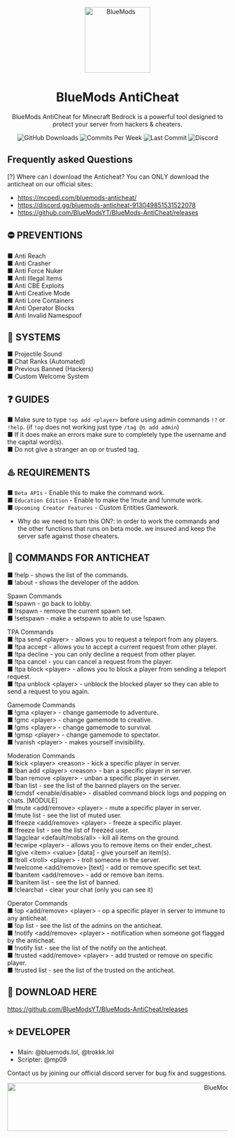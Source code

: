 <p align="center"><img src="https://bluemods.neocities.org/p/ic_blue.png" alt="BlueMods" width="150" height="150"></p>
<h1 align="center">BlueMods AntiCheat</h1>
<p align="center">BlueMods AntiCheat for Minecraft Bedrock is a powerful tool designed to protect your server from hackers & cheaters.</p>
<p align="center">
        <img src="https://img.shields.io/github/downloads/BlueModsYT/BlueMods-AntiCheat/total?style=for-the-badge" alt="GitHub Downloads">
        <img src="https://img.shields.io/github/commit-activity/m/BlueModsYT/BlueMods-AntiCheat?style=for-the-badge" alt="Commits Per Week">
        <img src="https://img.shields.io/github/last-commit/BlueModsYT/BlueMods-AntiCheat?style=for-the-badge" alt="Last Commit">
        <img src="https://img.shields.io/discord/913049851531522078?style=for-the-badge&label=Discord&color=0000ff&link=https%3A%2F%2Fdiscord.gg%2Fbluemods-anticheat-913049851531522078" alt="Discord">
</p>

## Frequently asked Questions
[?] Where can I download the Anticheat?
You can ONLY download the anticheat on our official sites:
- https://mcpedl.com/bluemods-anticheat/
- https://discord.gg/bluemods-anticheat-913049851531522078
- https://github.com/BlueModsYT/BlueMods-AntiCheat/releases

## **⛔ PREVENTIONS**
■ Anti Reach<br>
■ Anti Crasher<br>
■ Anti Force Nuker<br>
■ Anti Illegal Items<br>
■ Anti CBE Exploits<br>
■ Anti Creative Mode<br>
■ Anti Lore Containers<br>
■ Anti Operator Blocks<br>
■ Anti Invalid Namespoof<br>

## **📡 SYSTEMS**
■ Projectile Sound<br>
■ Chat Ranks (Automated)<br>
■ Previous Banned (Hackers)<br>
■ Custom Welcome System<br>

## **❓ GUIDES**
■ Make sure to type `!op add <player>` before using admin commands `!?` or `!help`. (if `!op` does not working just type `/tag @s add admin`)<br>
■ If it does make an errors make sure to completely type the username and the capital word(s).<br>
■ Do not give a stranger an op or trusted tag.<br>

## **♨️ REQUIREMENTS**
■ `Beta APIs` - Enable this to make the command work.<br>
■ `Education Edition` - Enable to make the !mute and !unmute work.<br>
■ `Upcoming Creator Features` - Custom Entities Gamework.<br>
- Why do we need to turn this ON?: in order to work the commands and the other functions that runs on beta mode. we insured and keep the server safe against those cheaters.<br>

## **🤖 COMMANDS FOR ANTICHEAT**
■ !help - shows the list of the commands.<br>
■ !about - shows the developer of the addon.<br>

Spawn Commands<br>
■ !spawn - go back to lobby.<br>
■ !rspawn - remove the current spawn set.<br>
■ !setspawn - make a setspawn to able to use !spawn.<br>

TPA Commands<br>
■ !tpa send \<player> - allows you to request a teleport from any players.<br>
■ !tpa accept - allows you to accept a current request from other player.<br>
■ !tpa decline - you can only decline a request from other player.<br>
■ !tpa cancel - you can cancel a request from the player.<br>
■ !tpa block \<player> - allows you to block a player from sending a teleport request.<br>
■ !tpa unblock \<player> - unblock the blocked player so they can able to send a request to you again.<br>

Gamemode Commands<br>
■ !gma \<player> - change gamemode to adventure.<br>
■ !gmc \<player> - change gamemode to creative.<br>
■ !gms \<player> - change gamemode to survival.<br>
■ !gmsp \<player> - change gamemode to spectator.<br>
■ !vanish \<player> - makes yourself invisibility.<br>

Moderation Commands<br>
■ !kick \<player> \<reason> - kick a specific player in server.<br>
■ !ban add \<player> \<reason> - ban a specific player in server.<br>
■ !ban remove \<player> - unban a specific player in server.<br>
■ !ban list - see the list of the banned players on the server.<br>
■ !cmdsf <enable/disable> - disabled command block logs and popping on chats. [MODULE]<br>
■ !mute <add/remove> \<player> - mute a specific player in server.<br>
■ !mute list - see the list of muted user.<br>
■ !freeze <add/remove> \<player> - freeze a specific player.<br>
■ !freeze list - see the list of freezed user.<br>
■ !lagclear <default/mobs/all> - kill all items on the ground.<br>
■ !ecwipe \<player> - allows you to remove items on their ender_chest.<br>
■ !give \<item> \<value> [data] - give yourself an item(s).<br>
■ !troll \<troll> \<player> - troll someone in the server.<br>
■ !welcome <add/remove> [text] - add or remove specific set text.<br>
■ !banitem <add/remove> <item> - add or remove ban items.<br>
■ !banitem list - see the list of banned.<br>
■ !clearchat - clear your chat (only you can see it)<br>

Operator Commands<br>
■ !op <add/remove> \<player> - op a specific player in server to immune to any anticheat.<br>
■ !op list - see the list of the admins on the anticheat.<br>
■ !notify <add/remove> \<player> - notification when someone got flagged by the anticheat.<br>
■ !notify list - see the list of the notify on the anticheat.<br>
■ !trusted <add/remove> \<player> - add trusted or remove on specific player.<br>
■ !trusted list - see the list of the trusted on the anticheat.<br>

## **📣 DOWNLOAD HERE**
https://github.com/BlueModsYT/BlueMods-AntiCheat/releases

## **⭐ DEVELOPER**
- Main: @bluemods.lol, @trokkk.lol<br>
- Scripter: @mp09


Contact us by joining our official discord server for bug fix and suggestions.
<p align="center"><img src="https://github.com/user-attachments/assets/da292086-bee4-4210-9b91-5ad6c451a052" alt="BlueMods" width="950" height="110"></p>

